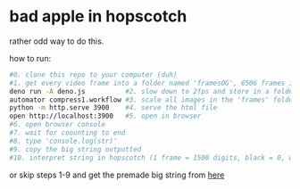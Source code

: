 # bad apple in hopscotch

rather odd way to do this.

how to run:
```sh
#0. clone this repo to your computer (duh)
#1. get every video frame into a folder named 'framesOG', 6506 frames in this case
deno run -A deno.js			 #2. slow down to 2fps and store in a folder called 'frames'
automator compress1.workflow #3. scale all images in the 'frames' folder to 50x30 (only works on mac, otherwise use another program)
python -m http.serve 3900	 #4. serve the html file
open http://localhost:3900	 #5. open in browser
#6. open browser console
#7. wait for coounting to end
#8. type 'console.log(str)'
#9. copy the big string outputted
#10. interpret string in hopscotch (1 frame = 1500 digits, black = 0, white = 1, resolution = 50x30, framerate = 2 frames per second, 433 frames, remember to add a letter before the big string in your code to make hopscotch realize it isn't a number)
```
or skip steps 1-9 and get the premade big string from [here](str.txt)

